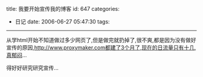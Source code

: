 title: 我要开始宣传我的博客
id: 647
categories:
  - 日记
date: 2006-06-27 05:47:30
tags:
---

从学html开始不知道做过多少网页了,但是做完就扔掉了,很不爽,都是因为没有做好宣传的原因,http://www.proxymaker.com都建了3个月了,现在的日流量只有十几,真郁闷...

得好好研究研究宣传...